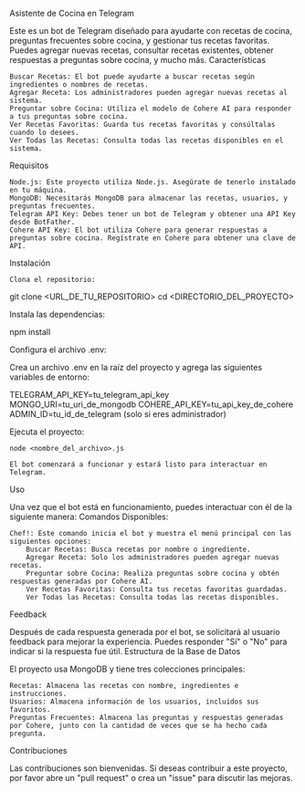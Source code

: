 Asistente de Cocina en Telegram

Este es un bot de Telegram diseñado para ayudarte con recetas de cocina, preguntas frecuentes sobre cocina, y gestionar tus recetas favoritas. Puedes agregar nuevas recetas, consultar recetas existentes, obtener respuestas a preguntas sobre cocina, y mucho más.
Características

    Buscar Recetas: El bot puede ayudarte a buscar recetas según ingredientes o nombres de recetas.
    Agregar Receta: Los administradores pueden agregar nuevas recetas al sistema.
    Preguntar sobre Cocina: Utiliza el modelo de Cohere AI para responder a tus preguntas sobre cocina.
    Ver Recetas Favoritas: Guarda tus recetas favoritas y consúltalas cuando lo desees.
    Ver Todas las Recetas: Consulta todas las recetas disponibles en el sistema.

Requisitos

    Node.js: Este proyecto utiliza Node.js. Asegúrate de tenerlo instalado en tu máquina.
    MongoDB: Necesitarás MongoDB para almacenar las recetas, usuarios, y preguntas frecuentes.
    Telegram API Key: Debes tener un bot de Telegram y obtener una API Key desde BotFather.
    Cohere API Key: El bot utiliza Cohere para generar respuestas a preguntas sobre cocina. Regístrate en Cohere para obtener una clave de API.

Instalación

    Clona el repositorio:

git clone <URL_DE_TU_REPOSITORIO>
cd <DIRECTORIO_DEL_PROYECTO>

Instala las dependencias:

npm install

Configura el archivo .env:

Crea un archivo .env en la raíz del proyecto y agrega las siguientes variables de entorno:

TELEGRAM_API_KEY=tu_telegram_api_key
MONGO_URI=tu_uri_de_mongodb
COHERE_API_KEY=tu_api_key_de_cohere
ADMIN_ID=tu_id_de_telegram (solo si eres administrador)

Ejecuta el proyecto:

    node <nombre_del_archivo>.js

    El bot comenzará a funcionar y estará listo para interactuar en Telegram.

Uso

Una vez que el bot está en funcionamiento, puedes interactuar con él de la siguiente manera:
Comandos Disponibles:

    Chef!: Este comando inicia el bot y muestra el menú principal con las siguientes opciones:
        Buscar Recetas: Busca recetas por nombre o ingrediente.
        Agregar Receta: Solo los administradores pueden agregar nuevas recetas.
        Preguntar sobre Cocina: Realiza preguntas sobre cocina y obtén respuestas generadas por Cohere AI.
        Ver Recetas Favoritas: Consulta tus recetas favoritas guardadas.
        Ver Todas las Recetas: Consulta todas las recetas disponibles.

Feedback

Después de cada respuesta generada por el bot, se solicitará al usuario feedback para mejorar la experiencia. Puedes responder "Sí" o "No" para indicar si la respuesta fue útil.
Estructura de la Base de Datos

El proyecto usa MongoDB y tiene tres colecciones principales:

    Recetas: Almacena las recetas con nombre, ingredientes e instrucciones.
    Usuarios: Almacena información de los usuarios, incluidos sus favoritos.
    Preguntas Frecuentes: Almacena las preguntas y respuestas generadas por Cohere, junto con la cantidad de veces que se ha hecho cada pregunta.

Contribuciones

Las contribuciones son bienvenidas. Si deseas contribuir a este proyecto, por favor abre un "pull request" o crea un "issue" para discutir las mejoras.